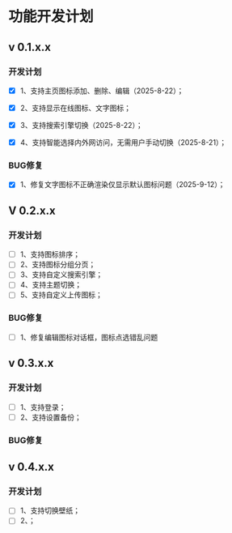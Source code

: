 

# 功能开发计划

## v 0.1.x.x

### 开发计划

- [x] 1、支持主页图标添加、删除、编辑（2025-8-22）；
- [x] 2、支持显示在线图标、文字图标；

- [x] 3、支持搜索引擎切换（2025-8-22）；
- [x] 4、支持智能选择内外网访问，无需用户手动切换（2025-8-21）；

### BUG修复

- [x] 1、修复文字图标不正确渲染仅显示默认图标问题（2025-9-12）；

## V 0.2.x.x

### 开发计划

- [ ] 1、支持图标排序；
- [ ] 2、支持图标分组分页；
- [ ] 3、支持自定义搜索引擎；
- [ ] 4、支持主题切换；
- [ ] 5、支持自定义上传图标；

### BUG修复

- [ ] 1、修复编辑图标对话框，图标点选错乱问题



## v 0.3.x.x

### 开发计划

- [ ] 1、支持登录；
- [ ] 2、支持设置备份；

### BUG修复



## v 0.4.x.x

### 开发计划

- [ ] 1、支持切换壁纸；
- [ ] 2、；